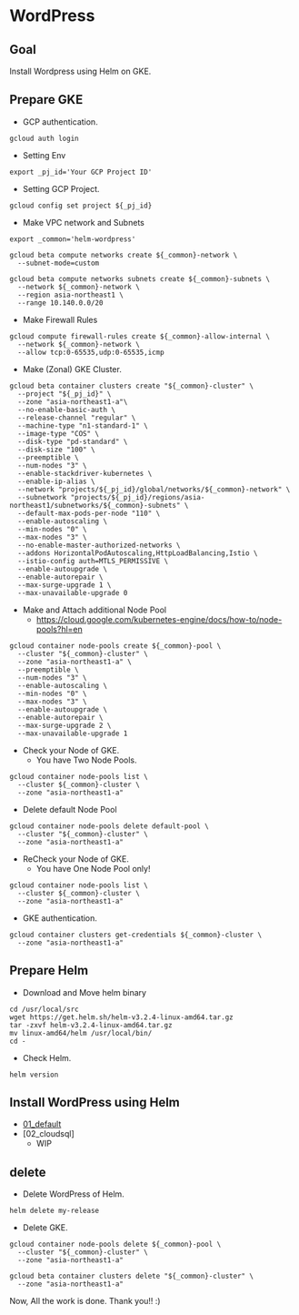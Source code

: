 # WordPress

## Goal

Install Wordpress using Helm on GKE.

## Prepare GKE

+ GCP authentication.

```
gcloud auth login
```

+ Setting Env

```
export _pj_id='Your GCP Project ID'
```

+ Setting GCP Project.

```
gcloud config set project ${_pj_id}
```

+ Make VPC network and Subnets

```
export _common='helm-wordpress'
```
```
gcloud beta compute networks create ${_common}-network \
  --subnet-mode=custom
```
```
gcloud beta compute networks subnets create ${_common}-subnets \
  --network ${_common}-network \
  --region asia-northeast1 \
  --range 10.140.0.0/20
```

+ Make Firewall Rules

```
gcloud compute firewall-rules create ${_common}-allow-internal \
  --network ${_common}-network \
  --allow tcp:0-65535,udp:0-65535,icmp
```

+ Make (Zonal) GKE Cluster.

```
gcloud beta container clusters create "${_common}-cluster" \
  --project "${_pj_id}" \
  --zone "asia-northeast1-a"\
  --no-enable-basic-auth \
  --release-channel "regular" \
  --machine-type "n1-standard-1" \
  --image-type "COS" \
  --disk-type "pd-standard" \
  --disk-size "100" \
  --preemptible \
  --num-nodes "3" \
  --enable-stackdriver-kubernetes \
  --enable-ip-alias \
  --network "projects/${_pj_id}/global/networks/${_common}-network" \
  --subnetwork "projects/${_pj_id}/regions/asia-northeast1/subnetworks/${_common}-subnets" \
  --default-max-pods-per-node "110" \
  --enable-autoscaling \
  --min-nodes "0" \
  --max-nodes "3" \
  --no-enable-master-authorized-networks \
  --addons HorizontalPodAutoscaling,HttpLoadBalancing,Istio \
  --istio-config auth=MTLS_PERMISSIVE \
  --enable-autoupgrade \
  --enable-autorepair \
  --max-surge-upgrade 1 \
  --max-unavailable-upgrade 0
```

+ Make and Attach additional Node Pool
  + https://cloud.google.com/kubernetes-engine/docs/how-to/node-pools?hl=en

```
gcloud container node-pools create ${_common}-pool \
  --cluster "${_common}-cluster" \
  --zone "asia-northeast1-a" \
  --preemptible \
  --num-nodes "3" \
  --enable-autoscaling \
  --min-nodes "0" \
  --max-nodes "3" \
  --enable-autoupgrade \
  --enable-autorepair \
  --max-surge-upgrade 2 \
  --max-unavailable-upgrade 1
```

+ Check your Node of GKE.
  + You have Two Node Pools.

```
gcloud container node-pools list \
  --cluster ${_common}-cluster \
  --zone "asia-northeast1-a"
```

+ Delete default Node Pool

```
gcloud container node-pools delete default-pool \
  --cluster "${_common}-cluster" \
  --zone "asia-northeast1-a"
```

+ ReCheck your Node of GKE.
  + You have One Node Pool only!

```
gcloud container node-pools list \
  --cluster ${_common}-cluster \
  --zone "asia-northeast1-a"
```

+ GKE authentication.

```
gcloud container clusters get-credentials ${_common}-cluster \
  --zone "asia-northeast1-a"
```

## Prepare Helm

+ Download and Move helm binary

```
cd /usr/local/src
wget https://get.helm.sh/helm-v3.2.4-linux-amd64.tar.gz
tar -zxvf helm-v3.2.4-linux-amd64.tar.gz
mv linux-amd64/helm /usr/local/bin/
cd -
```

+ Check Helm.

```
helm version
```

## Install WordPress using Helm

+ [01_default](./README.default.md)
+ [02_cloudsql]
  + WIP

## delete

+ Delete  WordPress of Helm.

```
helm delete my-release
```

+ Delete GKE.

```
gcloud container node-pools delete ${_common}-pool \
  --cluster "${_common}-cluster" \
  --zone "asia-northeast1-a"
```
```
gcloud beta container clusters delete "${_common}-cluster" \
  --zone "asia-northeast1-a"
```

Now, All the work is done.
Thank you!! :)
 
